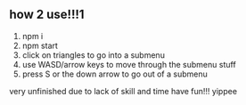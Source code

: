 ## how 2 use!!!1

1. npm i
2. npm start
3. click on triangles to go into a submenu
4. use WASD/arrow keys to move through the submenu stuff
5. press S or the down arrow to go out of a submenu


very unfinished due to lack of skill and time have fun!!!
yippee
